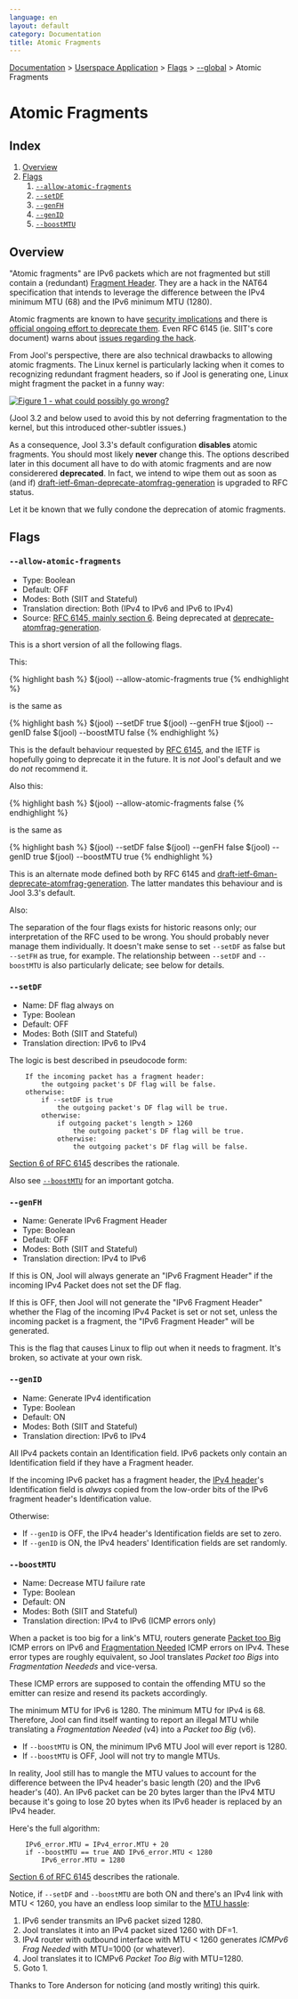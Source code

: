 ```yaml
---
language: en
layout: default
category: Documentation
title: Atomic Fragments
---
```


[Documentation](documentation.html) > [Userspace Application](documentation.html#userspace-application) > [Flags](usr-flags.html) > [\--global](usr-flags-global.html) > Atomic Fragments

# Atomic Fragments

## Index

1. [Overview](#overview)
2. [Flags](#flags)
	1. [`--allow-atomic-fragments`](#allow-atomic-fragments)
	2. [`--setDF`](#setdf)
	3. [`--genFH`](#genfh)
	4. [`--genID`](#genid)
	5. [`--boostMTU`](#boostmtu)

## Overview

"Atomic fragments" are IPv6 packets which are not fragmented but still contain a (redundant) [Fragment Header](https://tools.ietf.org/html/rfc2460#section-4.5). They are a hack in the NAT64 specification that intends to leverage the difference between the IPv4 minimum MTU (68) and the IPv6 minimum MTU (1280).

Atomic fragments are known to have [security implications](https://tools.ietf.org/html/rfc6946) and there is [official ongoing effort to deprecate them](https://tools.ietf.org/html/draft-ietf-6man-deprecate-atomfrag-generation-00). Even RFC 6145 (ie. SIIT's core document) warns about [issues regarding the hack](http://tools.ietf.org/html/rfc6145#section-6).

From Jool's perspective, there are also technical drawbacks to allowing atomic fragments. The Linux kernel is particularly lacking when it comes to recognizing redundant fragment headers, so if Jool is generating one, Linux might fragment the packet in a funny way:

[![Figure 1 - what could possibly go wrong?](../images/atomic-double-frag.png)](obj/atomic-double-frag.pcapng)

(Jool 3.2 and below used to avoid this by not deferring fragmentation to the kernel, but this introduced other-subtler issues.)

As a consequence, Jool 3.3's default configuration **disables** atomic fragments. You should most likely **never** change this. The options described later in this document all have to do with atomic fragments and are now considerered **deprecated**. In fact, we intend to wipe them out as soon as (and if) [draft-ietf-6man-deprecate-atomfrag-generation](https://tools.ietf.org/html/draft-ietf-6man-deprecate-atomfrag-generation-00) is upgraded to RFC status.

Let it be known that we fully condone the deprecation of atomic fragments.

## Flags

### `--allow-atomic-fragments`

- Type: Boolean
- Default: OFF
- Modes: Both (SIIT and Stateful)
- Translation direction: Both (IPv4 to IPv6 and IPv6 to IPv4)
- Source: [RFC 6145, mainly section 6](http://tools.ietf.org/html/rfc6145#section-6). Being deprecated at [deprecate-atomfrag-generation](https://tools.ietf.org/html/draft-ietf-6man-deprecate-atomfrag-generation-00).

This is a short version of all the following flags.

This:

{% highlight bash %}
$(jool) --allow-atomic-fragments true
{% endhighlight %}

is the same as

{% highlight bash %}
$(jool) --setDF true
$(jool) --genFH true
$(jool) --genID false
$(jool) --boostMTU false
{% endhighlight %}

This is the default behaviour requested by [RFC 6145](http://tools.ietf.org/html/rfc6145), and the IETF is hopefully going to deprecate it in the future. It is _not_ Jool's default and we do _not_ recommend it.

Also this:

{% highlight bash %}
$(jool) --allow-atomic-fragments false
{% endhighlight %}

is the same as

{% highlight bash %}
$(jool) --setDF false
$(jool) --genFH false
$(jool) --genID true
$(jool) --boostMTU true
{% endhighlight %}

This is an alternate mode defined both by RFC 6145 and [draft-ietf-6man-deprecate-atomfrag-generation](https://tools.ietf.org/html/draft-ietf-6man-deprecate-atomfrag-generation-00). The latter mandates this behaviour and is Jool 3.3's default.

Also:

The separation of the four flags exists for historic reasons only; our interpretation of the RFC used to be wrong. You should probably never manage them individually. It doesn't make sense to set `--setDF` as false but `--setFH` as true, for example. The relationship between `--setDF` and `--boostMTU` is also particularly delicate; see below for details.

### `--setDF`

- Name: DF flag always on
- Type: Boolean
- Default: OFF
- Modes: Both (SIIT and Stateful)
- Translation direction: IPv6 to IPv4

The logic is best described in pseudocode form:

		If the incoming packet has a fragment header:
			the outgoing packet's DF flag will be false.
		otherwise:
			if --setDF is true
				the outgoing packet's DF flag will be true.
			otherwise:
				if outgoing packet's length > 1260
					the outgoing packet's DF flag will be true.
				otherwise:
					the outgoing packet's DF flag will be false.

<a href="http://tools.ietf.org/html/rfc6145#section-6" target="_blank">Section 6 of RFC 6145</a> describes the rationale.

Also see [`--boostMTU`](#boostmtu) for an important gotcha.

### `--genFH`

- Name: Generate IPv6 Fragment Header
- Type: Boolean
- Default: OFF
- Modes: Both (SIIT and Stateful)
- Translation direction: IPv4 to IPv6

If this is ON, Jool will always generate an "IPv6 Fragment Header" if the incoming IPv4 Packet does not set the DF flag.

If this is OFF, then Jool will not generate the "IPv6 Fragment Header" whether the Flag of the incoming IPv4 Packet is set or not set, unless the incoming packet is a fragment, the "IPv6 Fragment Header" will be generated.

This is the flag that causes Linux to flip out when it needs to fragment. It's broken, so activate at your own risk.

### `--genID`

- Name: Generate IPv4 identification
- Type: Boolean
- Default: ON
- Modes: Both (SIIT and Stateful)
- Translation direction: IPv6 to IPv4

All IPv4 packets contain an Identification field. IPv6 packets only contain an Identification field if they have a Fragment header.

If the incoming IPv6 packet has a fragment header, the <a href="http://en.wikipedia.org/wiki/IPv4#Header" target="_blank">IPv4 header</a>'s Identification field is _always_ copied from the low-order bits of the IPv6 fragment header's Identification value.

Otherwise:

- If `--genID` is OFF, the IPv4 header's Identification fields are set to zero.
- If `--genID` is ON, the IPv4 headers' Identification fields are set randomly.

### `--boostMTU`

- Name: Decrease MTU failure rate
- Type: Boolean
- Default: ON
- Modes: Both (SIIT and Stateful)
- Translation direction: IPv4 to IPv6 (ICMP errors only)

When a packet is too big for a link's MTU, routers generate <a href="http://tools.ietf.org/html/rfc4443#section-3.2" target="_blank">Packet too Big</a> ICMP errors on IPv6 and <a href="http://tools.ietf.org/html/rfc792" target="_blank">Fragmentation Needed</a> ICMP errors on IPv4. These error types are roughly equivalent, so Jool translates _Packet too Bigs_ into _Fragmentation Neededs_ and vice-versa.

These ICMP errors are supposed to contain the offending MTU so the emitter can resize and resend its packets accordingly.

The minimum MTU for IPv6 is 1280. The minimum MTU for IPv4 is 68. Therefore, Jool can find itself wanting to report an illegal MTU while translating a _Fragmentation Needed_ (v4) into a _Packet too Big_ (v6).

- If `--boostMTU` is ON, the minimum IPv6 MTU Jool will ever report is 1280.
- If `--boostMTU` is OFF, Jool will not try to mangle MTUs.

In reality, Jool still has to mangle the MTU values to account for the difference between the IPv4 header's basic length (20) and the IPv6 header's (40). An IPv6 packet can be 20 bytes larger than the IPv4 MTU because it's going to lose 20 bytes when its IPv6 header is replaced by an IPv4 header.

Here's the full algorithm:

		IPv6_error.MTU = IPv4_error.MTU + 20
		if --boostMTU == true AND IPv6_error.MTU < 1280
			IPv6_error.MTU = 1280

<a href="http://tools.ietf.org/html/rfc6145#section-6" target="_blank">Section 6 of RFC 6145</a> describes the rationale.

Notice, if `--setDF` and `--boostMTU` are both ON and there's an IPv4 link with MTU &lt; 1260, you have an endless loop similar to the [MTU hassle](mtu.html):

1. IPv6 sender transmits an IPv6 packet sized 1280.
2. Jool translates it into an IPv4 packet sized 1260 with DF=1.
3. IPv4 router with outbound interface with MTU &lt; 1260 generates _ICMPv6 Frag Needed_ with MTU=1000 (or whatever).
4. Jool translates it to ICMPv6 _Packet Too Big_ with MTU=1280.
5. Goto 1.

Thanks to Tore Anderson for noticing (and mostly writing) this quirk.
